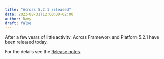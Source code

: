 ```yaml
---
title: "Across 5.2.1 released"
date: 2023-08-31T12:00:00+02:00
author: Davy
draft: false
---
```


After a few years of little activity, Across Framework and Platform
5.2.1 have been released today.

For the details see the [Release notes](/release-notes/5.2.1).

<!--more-->
